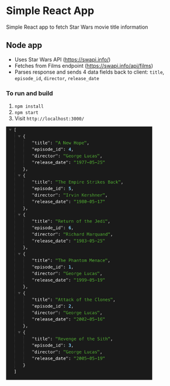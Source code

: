 # Simple React App
Simple React app to fetch Star Wars movie title information

## Node app
 - Uses Star Wars API (https://swapi.info/)
 - Fetches from Films endpoint (https://swapi.info/api/films)
 - Parses response and sends 4 data fields back to client: `title`, `episode_id`, `director`, `release_date`
### To run and build
1. `npm install`
2. `npm start`
3. Visit `http://localhost:3000/`

<img src="image.png" width="400">